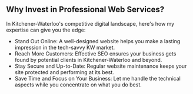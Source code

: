 ## Why Invest in Professional Web Services?

In Kitchener-Waterloo's competitive digital landscape, here's how my expertise can give you the edge:

- Stand Out Online: A well-designed website helps you make a lasting impression in the tech-savvy KW market.
- Reach More Customers: Effective SEO ensures your business gets found by potential clients in Kitchener-Waterloo and beyond.
- Stay Secure and Up-to-Date: Regular website maintenance keeps your site protected and performing at its best.
- Save Time and Focus on Your Business: Let me handle the technical aspects while you concentrate on what you do best.
